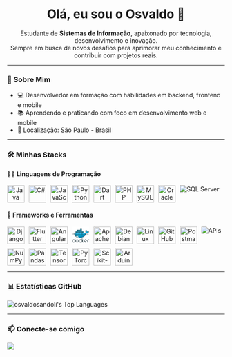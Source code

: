 <h1 align="center">Olá, eu sou o Osvaldo 👋</h1>

<p align="center">
Estudante de <strong>Sistemas de Informação</strong>, apaixonado por tecnologia, desenvolvimento e inovação.<br>
Sempre em busca de novos desafios para aprimorar meu conhecimento e contribuir com projetos reais.
</p>

---

### 🧠 Sobre Mim
- 💻 Desenvolvedor em formação com habilidades em backend, frontend e mobile
- 📚 Aprendendo e praticando com foco em desenvolvimento web e mobile
- 📍 Localização: São Paulo - Brasil

---

### 🛠️ Minhas Stacks

#### 🧑‍💻 Linguagens de Programação

<div align="center" style="display: flex; flex-wrap: wrap; gap: 10px;">
  <img src="https://cdn.jsdelivr.net/gh/devicons/devicon/icons/java/java-original.svg" title="Java" width="40" height="40"/>
  <img src="https://cdn.jsdelivr.net/gh/devicons/devicon/icons/csharp/csharp-original.svg" title="C#" width="40" height="40"/>
  <img src="https://cdn.jsdelivr.net/gh/devicons/devicon/icons/javascript/javascript-original.svg" title="JavaScript" width="40" height="40"/>
  <img src="https://cdn.jsdelivr.net/gh/devicons/devicon/icons/python/python-original.svg" title="Python" width="40" height="40"/>
  <img src="https://cdn.jsdelivr.net/gh/devicons/devicon/icons/dart/dart-original.svg" title="Dart" width="40" height="40"/>
  <img src="https://cdn.jsdelivr.net/gh/devicons/devicon/icons/php/php-original.svg" title="PHP" width="40" height="40"/>
  <img src="https://cdn.jsdelivr.net/gh/devicons/devicon/icons/mysql/mysql-original.svg" title="MySQL" width="40" height="40"/>
  <img src="https://cdn.jsdelivr.net/gh/devicons/devicon/icons/oracle/oracle-original.svg" title="Oracle SQL" width="40" height="40"/>
  <img src="https://img.shields.io/badge/SQL%20Server-CC2927?style=for-the-badge&logo=microsoftsqlserver&logoColor=white" title="SQL Server"/>
</div>

#### 🧩 Frameworks e Ferramentas

<div align="center" style="display: flex; flex-wrap: wrap; gap: 10px;">
  
  <!-- Web & Mobile -->
  <img src="https://cdn.jsdelivr.net/gh/devicons/devicon/icons/django/django-plain.svg" title="Django" width="40" height="40"/>
  <img src="https://cdn.jsdelivr.net/gh/devicons/devicon/icons/flutter/flutter-original.svg" title="Flutter" width="40" height="40"/>
  <img src="https://cdn.jsdelivr.net/gh/devicons/devicon/icons/angularjs/angularjs-original.svg" title="Angular" width="40" height="40"/>
  
  <!-- DevOps & Backend -->
  <img src="https://raw.githubusercontent.com/devicons/devicon/master/icons/docker/docker-original-wordmark.svg" title="Docker" width="40" height="40"/>
  <img src="https://upload.wikimedia.org/wikipedia/commons/thumb/0/0f/Apache_http_server_logo_%282019-present%29.svg/512px-Apache_http_server_logo_%282019-present%29.svg.png" title="Apache" width="40" height="40"/>
  <img src="https://upload.wikimedia.org/wikipedia/commons/thumb/6/66/Openlogo-debianV2.svg/512px-Openlogo-debianV2.svg.png" title="Debian" width="40" height="40"/>
  <img src="https://upload.wikimedia.org/wikipedia/commons/thumb/3/35/Tux.svg/512px-Tux.svg.png" title="Linux" width="40" height="40"/>
  <img src="https://upload.wikimedia.org/wikipedia/commons/9/91/Octicons-mark-github.svg" title="GitHub" width="40" height="40"/>
  <img src="https://cdn.jsdelivr.net/gh/devicons/devicon/icons/postman/postman-original.svg" title="Postman" width="40" height="40"/>
  
  <!-- APIs -->
  <img src="https://img.shields.io/badge/API-ff9800?style=for-the-badge&logo=ghost&logoColor=white" title="APIs" />
  
  <!-- Ciência de Dados & IA -->
  <img src="https://cdn.jsdelivr.net/gh/devicons/devicon/icons/numpy/numpy-original.svg" title="NumPy" width="40" height="40"/>
  <img src="https://cdn.jsdelivr.net/gh/devicons/devicon/icons/pandas/pandas-original.svg" title="Pandas" width="40" height="40"/>
  <img src="https://cdn.jsdelivr.net/gh/devicons/devicon/icons/tensorflow/tensorflow-original.svg" title="TensorFlow" width="40" height="40"/>
  <img src="https://cdn.jsdelivr.net/gh/devicons/devicon/icons/pytorch/pytorch-original.svg" title="PyTorch" width="40" height="40"/>
  <img src="https://cdn.jsdelivr.net/gh/devicons/devicon/icons/scikit-learn/scikit-learn-original.svg" title="Scikit-Learn" width="40" height="40"/>
  
  <!-- Hardware -->
  <img src="https://cdn.jsdelivr.net/gh/devicons/devicon/icons/arduino/arduino-original.svg" title="Arduino" width="40" height="40"/>
</div>

---

### 📊 Estatísticas GitHub

![osvaldosandoli's Top Languages](https://github-readme-stats.vercel.app/api/top-langs/?username=osvaldosandoli&theme=dark&show_icons=true&hide_border=true&layout=compact&hide=html,css&langs_count=10&cache_seconds=3600)

---

### 📫 Conecte-se comigo

[<img src="https://img.shields.io/badge/LinkedIn-0077B5?style=for-the-badge&logo=linkedin&logoColor=white" />](https://www.linkedin.com/in/osvaldosandoli/)
